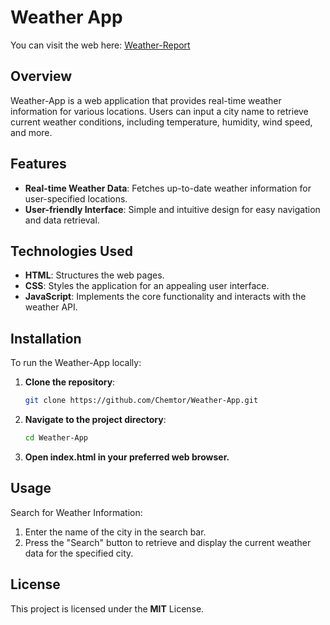 # Weather App

You can visit the web here: [Weather-Report](https://chemtor.github.io/Weather-App/)

## Overview

Weather-App is a web application that provides real-time weather information for various locations. Users can input a city name to retrieve current weather conditions, including temperature, humidity, wind speed, and more.

## Features

- **Real-time Weather Data**: Fetches up-to-date weather information for user-specified locations.
- **User-friendly Interface**: Simple and intuitive design for easy navigation and data retrieval.

## Technologies Used

- **HTML**: Structures the web pages.
- **CSS**: Styles the application for an appealing user interface.
- **JavaScript**: Implements the core functionality and interacts with the weather API.

## Installation

To run the Weather-App locally:

1. **Clone the repository**:
   ```bash
   git clone https://github.com/Chemtor/Weather-App.git
2. **Navigate to the project directory**:
   ```bash
   cd Weather-App
3. **Open index.html in your preferred web browser.**

## Usage
Search for Weather Information:
  1. Enter the name of the city in the search bar.
  2. Press the "Search" button to retrieve and display the current weather data for the specified city.

## License
This project is licensed under the **MIT** License.

